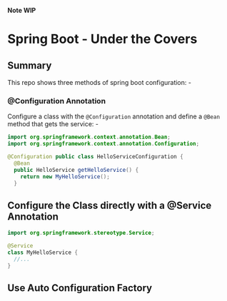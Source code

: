 
**Note WIP**

# Spring Boot - Under the Covers

## Summary
This repo shows three methods of spring boot configuration: -

### @Configuration Annotation 
Configure a class with the `@Configuration` annotation
and define a `@Bean` method that gets the service: -

```java
import org.springframework.context.annotation.Bean;
import org.springframework.context.annotation.Configuration;

@Configuration public class HelloServiceConfiguration {
  @Bean
  public HelloService getHelloService() {
    return new MyHelloService();
  }
```

## Configure the Class directly with a @Service Annotation

```java
import org.springframework.stereotype.Service;

@Service
class MyHelloService {
  //...
}
```

## Use Auto Configuration Factory


